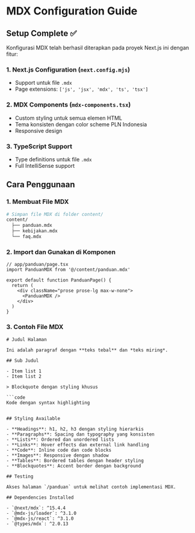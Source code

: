 # MDX Configuration Guide

## Setup Complete ✅

Konfigurasi MDX telah berhasil diterapkan pada proyek Next.js ini dengan fitur:

### 1. **Next.js Configuration** (`next.config.mjs`)
- Support untuk file `.mdx`
- Page extensions: `['js', 'jsx', 'mdx', 'ts', 'tsx']`

### 2. **MDX Components** (`mdx-components.tsx`)
- Custom styling untuk semua elemen HTML
- Tema konsisten dengan color scheme PLN Indonesia
- Responsive design

### 3. **TypeScript Support**
- Type definitions untuk file `.mdx`
- Full IntelliSense support

## Cara Penggunaan

### 1. **Membuat File MDX**
```bash
# Simpan file MDX di folder content/
content/
  ├── panduan.mdx
  ├── kebijakan.mdx
  └── faq.mdx
```

### 2. **Import dan Gunakan di Komponen**
```tsx
// app/panduan/page.tsx
import PanduanMDX from '@/content/panduan.mdx'

export default function PanduanPage() {
  return (
    <div className="prose prose-lg max-w-none">
      <PanduanMDX />
    </div>
  )
}
```

### 3. **Contoh File MDX**
```mdx
# Judul Halaman

Ini adalah paragraf dengan **teks tebal** dan *teks miring*.

## Sub Judul

- Item list 1
- Item list 2

> Blockquote dengan styling khusus

```code
Kode dengan syntax highlighting
```
```

## Styling Available

- **Headings**: h1, h2, h3 dengan styling hierarkis
- **Paragraphs**: Spacing dan typography yang konsisten
- **Lists**: Ordered dan unordered lists
- **Links**: Hover effects dan external link handling
- **Code**: Inline code dan code blocks
- **Images**: Responsive dengan shadow
- **Tables**: Bordered tables dengan header styling
- **Blockquotes**: Accent border dengan background

## Testing

Akses halaman `/panduan` untuk melihat contoh implementasi MDX.

## Dependencies Installed

- `@next/mdx`: ^15.4.4
- `@mdx-js/loader`: ^3.1.0  
- `@mdx-js/react`: ^3.1.0
- `@types/mdx`: ^2.0.13